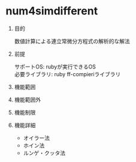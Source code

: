 num4simdifferent
============
1. 目的

    数値計算による連立常微分方程式の解析的な解法

1. 前提

   サポートOS: rubyが実行できるOS  
   必要ライブラリ:  ruby ff-compieriライブラリ  

1. 機能範囲

1. 機能範囲外

1. 機能制限

1. 機能詳細
    * オイラー法
    * ホイン法
    * ルンゲ・クッタ法

